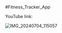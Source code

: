 #Fitness_Tracker_App

YouTube link: 

![IMG_20240704_115057](https://github.com/devjaimul/fitness_tracker/assets/105303801/a25fc7f2-8b10-4c0c-94ff-b79a5ee94b82)

